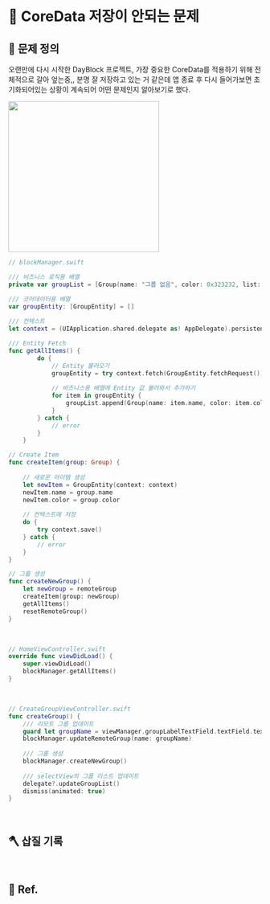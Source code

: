 # 🚧 CoreData 저장이 안되는 문제

## 🤔 문제 정의

오랜만에 다시 시작한 DayBlock 프로젝트, 가장 중요한 CoreData를 적용하기 위해 전체적으로 갈아 엎는중,, 분명 잘 저장하고 있는 거 같은데 앱 종료 후 다시 들어가보면 초기화되어있는 상황이 계속되어 어떤 문제인지 알아보기로 했다.

<img width="300" src="https://github.com/thinkySide/DayBlock/assets/113565086/9eb6861e-2a2d-40e7-adf9-cc35847788fa">

~~~swift
// blockManager.swift

/// 비즈니스 로직용 배열
private var groupList = [Group(name: "그룹 없음", color: 0x323232, list: [])]

/// 코어데이터용 배열
var groupEntity: [GroupEntity] = []
    
/// 컨텍스트
let context = (UIApplication.shared.delegate as! AppDelegate).persistentContainer.viewContext

/// Entity Fetch
func getAllItems() {
        do {
            // Entity 불러오기
            groupEntity = try context.fetch(GroupEntity.fetchRequest())
                
            // 비즈니스용 배열에 Entity 값 불러와서 추가하기
            for item in groupEntity {
                groupList.append(Group(name: item.name, color: item.color, list: []))
            }
        } catch {
            // error
        }
    }

// Create Item
func createItem(group: Group) {
        
    // 새로운 아이템 생성
    let newItem = GroupEntity(context: context)
    newItem.name = group.name
    newItem.color = group.color
        
    // 컨텍스트에 저장
    do {
        try context.save()
    } catch {
        // error
    }
}

// 그룹 생성
func createNewGroup() {
    let newGroup = remoteGroup
    createItem(group: newGroup)
    getAllItems()
    resetRemoteGroup()
}
~~~

<br>

~~~swift
// HomeViewController.swift
override func viewDidLoad() {
    super.viewDidLoad()
    blockManager.getAllItems()
}
~~~

<br>

~~~swift
// CreateGroupViewController.swift
func createGroup() {
    /// 리모트 그룹 업데이트
    guard let groupName = viewManager.groupLabelTextField.textField.text else { return }
    blockManager.updateRemoteGroup(name: groupName)
        
    /// 그룹 생성
    blockManager.createNewGroup()
        
    /// selectView의 그룹 리스트 업데이트
    delegate?.updateGroupList()
    dismiss(animated: true)
}
~~~

<br>

## 🪓 삽질 기록

<br>

## 💌 Ref.